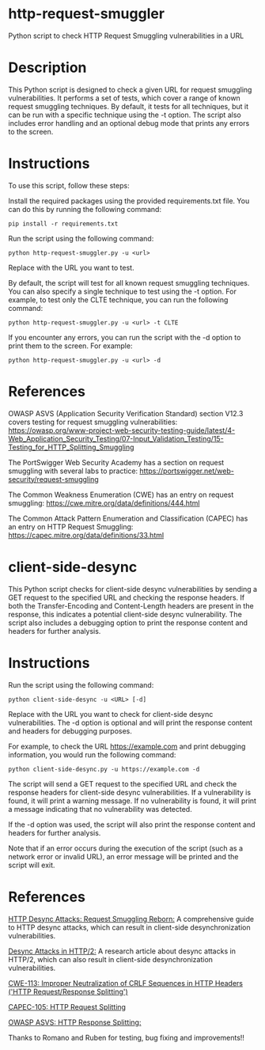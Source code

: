 # http-request-smuggler
Python script to check HTTP Request Smuggling vulnerabilities in a URL

# Description
This Python script is designed to check a given URL for request smuggling vulnerabilities. It performs a set of tests, which cover a range of known request smuggling techniques. By default, it tests for all techniques, but it can be run with a specific technique using the -t option. The script also includes error handling and an optional debug mode that prints any errors to the screen.

# Instructions
To use this script, follow these steps:

Install the required packages using the provided requirements.txt file. You can do this by running the following command: 

  `pip install -r requirements.txt`

Run the script using the following command: 

  `python http-request-smuggler.py -u <url>`
  
Replace <url> with the URL you want to test.

By default, the script will test for all known request smuggling techniques. You can also specify a single technique to test using the -t option. For example, to test only the CLTE technique, you can run the following command: 

  `python http-request-smuggler.py -u <url> -t CLTE`

If you encounter any errors, you can run the script with the -d option to print them to the screen. For example: 
  
  `python http-request-smuggler.py -u <url> -d`

# References
OWASP ASVS (Application Security Verification Standard) section V12.3 covers testing for request smuggling vulnerabilities: https://owasp.org/www-project-web-security-testing-guide/latest/4-Web_Application_Security_Testing/07-Input_Validation_Testing/15-Testing_for_HTTP_Splitting_Smuggling

The PortSwigger Web Security Academy has a section on request smuggling with several labs to practice: https://portswigger.net/web-security/request-smuggling

The Common Weakness Enumeration (CWE) has an entry on request smuggling: https://cwe.mitre.org/data/definitions/444.html

The Common Attack Pattern Enumeration and Classification (CAPEC) has an entry on HTTP Request Smuggling: https://capec.mitre.org/data/definitions/33.html


# client-side-desync
This Python script checks for client-side desync vulnerabilities by sending a GET request to the specified URL and checking the response headers. If both the Transfer-Encoding and Content-Length headers are present in the response, this indicates a potential client-side desync vulnerability. The script also includes a debugging option to print the response content and headers for further analysis.

# Instructions
Run the script using the following command:

  `python client-side-desync -u <URL> [-d]`

Replace <URL> with the URL you want to check for client-side desync vulnerabilities. The -d option is optional and will print the response content and headers for debugging purposes.

For example, to check the URL https://example.com and print debugging information, you would run the following command:

  `python client-side-desync.py -u https://example.com -d`

The script will send a GET request to the specified URL and check the response headers for client-side desync vulnerabilities. If a vulnerability is found, it will print a warning message. If no vulnerability is found, it will print a message indicating that no vulnerability was detected.

If the -d option was used, the script will also print the response content and headers for further analysis.

Note that if an error occurs during the execution of the script (such as a network error or invalid URL), an error message will be printed and the script will exit.

# References

[HTTP Desync Attacks: Request Smuggling Reborn:](https://portswigger.net/research/http-desync-attacks-request-smuggling-reborn) A comprehensive guide to HTTP desync attacks, which can result in client-side desynchronization vulnerabilities.

[Desync Attacks in HTTP/2:](https://portswigger.net/research/desync-attacks-in-http-2) A research article about desync attacks in HTTP/2, which can also result in client-side desynchronization vulnerabilities.  

[CWE-113: Improper Neutralization of CRLF Sequences in HTTP Headers ('HTTP Request/Response Splitting')](https://cwe.mitre.org/data/definitions/113.html)

[CAPEC-105: HTTP Request Splitting](https://capec.mitre.org/data/definitions/105.html)  
  
[OWASP ASVS: HTTP Response Splitting:](https://owasp.org/www-community/attacks/HTTP_Response_Splitting) 


Thanks to Romano and Ruben for testing, bug fixing and improvements!!
